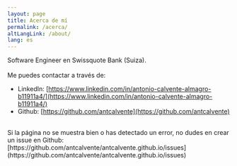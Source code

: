 ```yaml
---
layout: page
title: Acerca de mí
permalink: /acerca/
altLangLink: /about/
lang: es
---
```


Software Engineer en Swissquote Bank (Suiza).
<br><br>
Me puedes contactar a través de:
- LinkedIn: [https://www.linkedin.com/in/antonio-calvente-almagro-b11911a4/](https://www.linkedin.com/in/antonio-calvente-almagro-b11911a4/)
- Github: [https://github.com/antcalvente](https://github.com/antcalvente)

<br>
Si la página no se muestra bien o has detectado un error, no dudes en crear un issue en Github: [https://github.com/antcalvente/antcalvente.github.io/issues](https://github.com/antcalvente/antcalvente.github.io/issues)